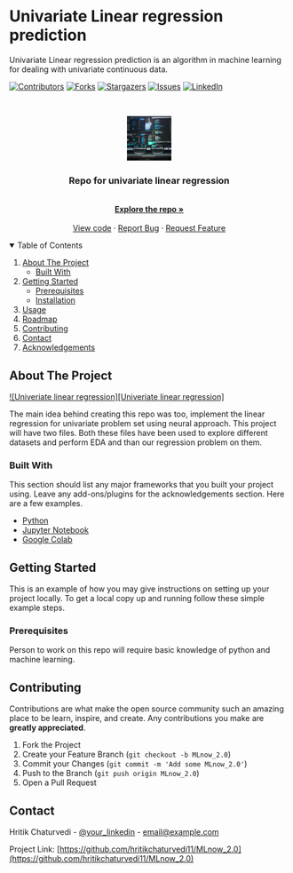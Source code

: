 # Univariate Linear regression prediction

Univariate Linear regression prediction is an algorithm in machine learning for dealing with univariate continuous data.



<!-- PROJECT SHIELDS -->
<!--
*** I'm using markdown "reference style" links for readability.
*** Reference links are enclosed in brackets [ ] instead of parentheses ( ).
*** See the bottom of this document for the declaration of the reference variables
*** for contributors-url, forks-url, etc. This is an optional, concise syntax you may use.
*** https://www.markdownguide.org/basic-syntax/#reference-style-links
-->
[![Contributors][contributors-shield]][contributors-url]
[![Forks][forks-shield]][forks-url]
[![Stargazers][stars-shield]][stars-url]
[![Issues][issues-shield]][issues-url]
[![LinkedIn][linkedin-shield]][linkedin-url]



<!-- PROJECT LOGO -->
<br />
<p align="center">
  <a href="https://github.com/hritikchaturvedi11/MLnow_2.0">
    <img src="MLnow_2.0.jpg" alt="Logo" width="80" height="80">
  </a>

  <h3 align="center">Repo for univariate linear regression</h3>

  <p align="center">
    <br />
    <a href="https://github.com/hritikchaturvedi11/MLnow_2.0"><strong>Explore the repo »</strong></a>
    <br />
    <br />
    <a href="https://github.com/hritikchaturvedi11/MLnow_2.0">View code</a>
    ·
    <a href="https://github.com/hritikchaturvedi11/MLnow_2.0/issues">Report Bug</a>
    ·
    <a href="https://github.com/hritikchaturvedi11/MLnow_2.0/issues">Request Feature</a>
  </p>
</p>



<!-- TABLE OF CONTENTS -->
<details open="open">
  <summary>Table of Contents</summary>
  <ol>
    <li>
      <a href="#about-the-project">About The Project</a>
      <ul>
        <li><a href="#built-with">Built With</a></li>
      </ul>
    </li>
    <li>
      <a href="#getting-started">Getting Started</a>
      <ul>
        <li><a href="#prerequisites">Prerequisites</a></li>
        <li><a href="#installation">Installation</a></li>
      </ul>
    </li>
    <li><a href="#usage">Usage</a></li>
    <li><a href="#roadmap">Roadmap</a></li>
    <li><a href="#contributing">Contributing</a></li>
    <li><a href="#contact">Contact</a></li>
    <li><a href="#acknowledgements">Acknowledgements</a></li>
  </ol>
</details>



<!-- ABOUT THE PROJECT -->
## About The Project

[![Univeriate linear regression][Univeriate linear regression]](https://miro.medium.com/max/5628/1*A7eQBNrdf8FLtQlWfPW8zw.png)

The main idea behind creating this repo was too, implement the linear regression for univariate problem set using neural approach. This project will have two files. Both these files have been used to explore different datasets and perform EDA and than our regression problem on them.

### Built With

This section should list any major frameworks that you built your project using. Leave any add-ons/plugins for the acknowledgements section. Here are a few examples.
* [Python](https://www.python.org/)
* [Jupyter Notebook](https://jupyter.org/)
* [Google Colab](https://colab.research.google.com/notebooks/intro.ipynb?utm_source=scs-index)



<!-- GETTING STARTED -->
## Getting Started

This is an example of how you may give instructions on setting up your project locally.
To get a local copy up and running follow these simple example steps.

### Prerequisites

Person to work on this repo will require basic knowledge of python and machine learning.

<!-- CONTRIBUTING -->
## Contributing

Contributions are what make the open source community such an amazing place to be learn, inspire, and create. Any contributions you make are **greatly appreciated**.

1. Fork the Project
2. Create your Feature Branch (`git checkout -b MLnow_2.0`)
3. Commit your Changes (`git commit -m 'Add some MLnow_2.0'`)
4. Push to the Branch (`git push origin MLnow_2.0`)
5. Open a Pull Request

<!-- CONTACT -->
## Contact

Hritik Chaturvedi - [@your_linkedin](https://twitter.com/your_username) - email@example.com

Project Link: [https://github.com/hritikchaturvedi11/MLnow_2.0](https://github.com/hritikchaturvedi11/MLnow_2.0)



[contributors-shield]: https://img.shields.io/github/contributors/othneildrew/Best-README-Template.svg?style=for-the-badge
[contributors-url]: https://github.com/othneildrew/Best-README-Template/graphs/contributors
[forks-shield]: https://img.shields.io/github/forks/othneildrew/Best-README-Template.svg?style=for-the-badge
[forks-url]: https://github.com/othneildrew/Best-README-Template/network/members
[stars-shield]: https://img.shields.io/github/stars/othneildrew/Best-README-Template.svg?style=for-the-badge
[stars-url]: https://github.com/othneildrew/Best-README-Template/stargazers
[issues-shield]: https://img.shields.io/github/issues/othneildrew/Best-README-Template.svg?style=for-the-badge
[issues-url]: https://github.com/othneildrew/Best-README-Template/issues
[license-shield]: https://img.shields.io/github/license/othneildrew/Best-README-Template.svg?style=for-the-badge
[license-url]: https://github.com/othneildrew/Best-README-Template/blob/master/LICENSE.txt
[linkedin-shield]: https://img.shields.io/badge/-LinkedIn-black.svg?style=for-the-badge&logo=linkedin&colorB=555
[linkedin-url]: https://linkedin.com/in/othneildrew
[product-screenshot]: images/screenshot.png
